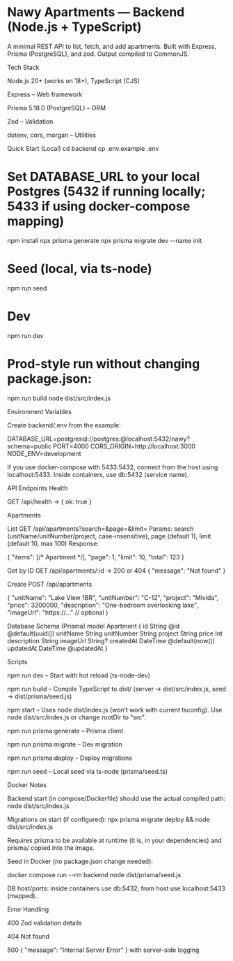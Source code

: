 # Nawy Apartments — Backend (Node.js + TypeScript)

A minimal REST API to list, fetch, and add apartments. Built with Express, Prisma (PostgreSQL), and zod. Output compiled to CommonJS.

Tech Stack

Node.js 20+ (works on 18+), TypeScript (CJS)

Express – Web framework

Prisma 5.18.0 (PostgreSQL) – ORM

Zod – Validation

dotenv, cors, morgan – Utilities

Quick Start (Local)
cd backend
cp .env.example .env
# Set DATABASE_URL to your local Postgres (5432 if running locally; 5433 if using docker-compose mapping)
npm install
npx prisma generate
npx prisma migrate dev --name init

# Seed (local, via ts-node)
npm run seed

# Dev
npm run dev

# Prod-style run without changing package.json:
npm run build
node dist/src/index.js

Environment Variables

Create backend/.env from the example:

DATABASE_URL=postgresql://postgres:<PASSWORD>@localhost:5432/nawy?schema=public
PORT=4000
CORS_ORIGIN=http://localhost:3000
NODE_ENV=development


If you use docker-compose with 5433:5432, connect from the host using localhost:5433.
Inside containers, use db:5432 (service name).

API Endpoints
Health

GET /api/health → { ok: true }

Apartments

List GET /api/apartments?search=&page=&limit=
Params: search (unitName/unitNumber/project, case-insensitive), page (default 1), limit (default 10, max 100)
Response:

{
  "items": [/* Apartment */],
  "page": 1,
  "limit": 10,
  "total": 123
}


Get by ID GET /api/apartments/:id → 200 or 404 { "message": "Not found" }

Create POST /api/apartments

{
  "unitName": "Lake View 1BR",
  "unitNumber": "C-12",
  "project": "Mivida",
  "price": 3200000,
  "description": "One-bedroom overlooking lake",
  "imageUrl": "https://..." // optional
}

Database Schema (Prisma)
model Apartment {
  id          String   @id @default(uuid())
  unitName    String
  unitNumber  String
  project     String
  price       Int
  description String
  imageUrl    String?
  createdAt   DateTime @default(now())
  updatedAt   DateTime @updatedAt
}

Scripts

npm run dev – Start with hot reload (ts-node-dev)

npm run build – Compile TypeScript to dist/
(server → dist/src/index.js, seed → dist/prisma/seed.js)

npm start – Uses node dist/index.js (won’t work with current tsconfig).
Use node dist/src/index.js or change rootDir to "src".

npm run prisma:generate – Prisma client

npm run prisma:migrate – Dev migration

npm run prisma:deploy – Deploy migrations

npm run seed – Local seed via ts-node (prisma/seed.ts)

Docker Notes

Backend start (in compose/Dockerfile) should use the actual compiled path:
node dist/src/index.js

Migrations on start (if configured):
npx prisma migrate deploy && node dist/src/index.js

Requires prisma to be available at runtime (it is, in your dependencies) and prisma/ copied into the image.

Seed in Docker (no package.json change needed):

docker compose run --rm backend node dist/prisma/seed.js


DB host/ports: inside containers use db:5432; from host use localhost:5433 (mapped).

Error Handling

400 Zod validation details

404 Not found

500 { "message": "Internal Server Error" } with server-side logging
